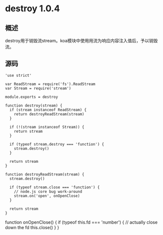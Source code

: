 # destroy 1.0.4

## 概述

destroy用于销毁流stream。koa模块中使用用流为响应内容注入值后，予以销毁流。

## 源码
	
	'use strict'
	
	var ReadStream = require('fs').ReadStream
	var Stream = require('stream')
	
	module.exports = destroy
	
	function destroy(stream) {
	  if (stream instanceof ReadStream) {
	    return destroyReadStream(stream)
	  }
	
	  if (!(stream instanceof Stream)) {
	    return stream
	  }
	
	  if (typeof stream.destroy === 'function') {
	    stream.destroy()
	  }
	
	  return stream
	}
	
	function destroyReadStream(stream) {
	  stream.destroy()
	
	  if (typeof stream.close === 'function') {
	    // node.js core bug work-around
	    stream.on('open', onOpenClose)
	  }
	
	  return stream
	}

function onOpenClose() {
  if (typeof this.fd === 'number') {
    // actually close down the fd
    this.close()
  }
}
